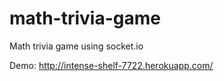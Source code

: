 math-trivia-game
================

Math trivia game using socket.io

Demo: http://intense-shelf-7722.herokuapp.com/

